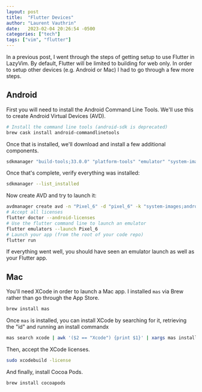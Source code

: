 ```yaml
---
layout: post
title:  "Flutter Devices"
author: "Laurent Vauthrin"
date:   2023-02-04 20:26:54 -0500
categories: ["tech"]
tags: ["vim", "flutter"]
---
```


In a previous post, I went through the steps of getting setup to use Flutter in LazyVim.  By default, Flutter will be limited to building for web only.  In order to setup other devices (e.g. Android or Mac) I had to go through a few more steps.

## Android

First you will need to install the Android Command Line Tools.  We'll use this to create Android Virtual Devices (AVD).
```bash
# Install the command line tools (android-sdk is deprecated)
brew cask install android-commandlinetools
```
Once that is installed, we'll download and install a few additional components.
```bash
sdkmanager "build-tools;33.0.0" "platform-tools" "emulator" "system-images;android-33;google_apis;arm64-v8a" "platforms;android-33"
```
Once that's complete, verify everything was installed:
```bash
sdkmanager --list_installed
```
Now create AVD and try to launch it:
```bash
avdmanager create avd -n "Pixel_6" -d "pixel_6" -k "system-images;android-33;google_apis;x86_64"
# Accept all licenses
flutter doctor --android-licenses
# Use the flutter command line to launch an emulator
flutter emulators --launch Pixel_6
# Launch your app (from the root of your code repo)
flutter run
```
If everything went well, you should have seen an emulator launch as well as your Flutter app.

## Mac

You'll need XCode in order to launch a Mac app.  I installed `mas` via Brew rather than go through the App Store.
```bash
brew install mas
```
Once `mas` is installed, you can install XCode by searching for it, retrieving the "id" and running an install commandx
```bash
mas search xcode | awk '($2 == "Xcode") {print $1}' | xargs mas install
```
Then, accept the XCode licenses.
```bash
sudo xcodebuild -license
```
And finally, install Cocoa Pods.
```bash
brew install cocoapods
```

